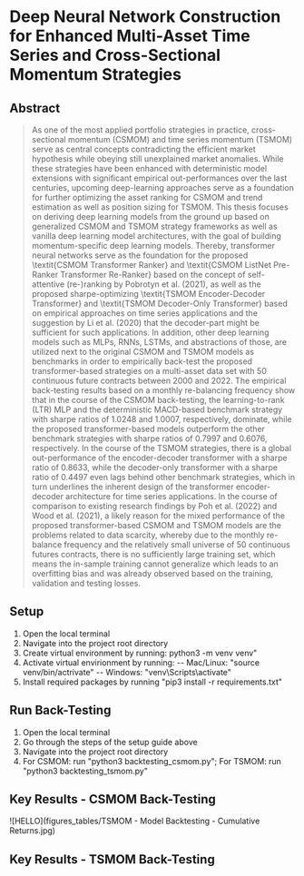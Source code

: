 # Deep Neural Network Construction for Enhanced Multi-Asset Time Series and Cross-Sectional Momentum Strategies

## Abstract
> As one of the most applied portfolio strategies in practice, cross-sectional momentum (CSMOM) and time series momentum (TSMOM) serve as central concepts contradicting the efficient market hypothesis while obeying still unexplained market anomalies. While these strategies have been enhanced with deterministic model extensions with significant empirical out-performances over the last centuries, upcoming deep-learning approaches serve as a foundation for further optimizing the asset ranking for CSMOM and trend estimation as well as position sizing for TSMOM. This thesis focuses on deriving deep learning models from the ground up based on generalized CSMOM and TSMOM strategy frameworks as well as vanilla deep learning model architectures, with the goal of building momentum-specific deep learning models. Thereby, transformer neural networks serve as the foundation for the proposed \textit{CSMOM Transformer Ranker} and \textit{CSMOM ListNet Pre-Ranker Transformer Re-Ranker} based on the concept of self-attentive (re-)ranking by Pobrotyn et al. (2021), as well as the proposed sharpe-optimizing \textit{TSMOM Encoder-Decoder Transformer} and \textit{TSMOM Decoder-Only Transformer} based on empirical approaches on time series applications and the suggestion by Li et al. (2020) that the decoder-part might be sufficient for such applications. In addition, other deep learning models such as MLPs, RNNs, LSTMs, and abstractions of those, are utilized next to the original CSMOM and TSMOM models as benchmarks in order to empirically back-test the proposed transformer-based strategies on a multi-asset data set with 50 continuous future contracts between 2000 and 2022. The empirical back-testing results based on a monthly re-balancing frequency show that in the course of the CSMOM back-testing, the learning-to-rank (LTR) MLP and the deterministic MACD-based benchmark strategy with sharpe ratios of 1.0248 and 1.0007, respectively, dominate, while the proposed transformer-based models outperform the other benchmark strategies with sharpe ratios of 0.7997 and 0.6076, respectively. In the course of the TSMOM strategies, there is a global out-performance of the encoder-decoder transformer with a sharpe ratio of 0.8633, while the decoder-only transformer with a sharpe ratio of 0.4497 even lags behind other benchmark strategies, which in turn underlines the inherent design of the transformer encoder-decoder architecture for time series applications. In the course of comparison to existing research findings by Poh et al. (2022) and Wood et al. (2021), a likely reason for the mixed performance of the proposed transformer-based CSMOM and TSMOM models are the problems related to data scarcity, whereby due to the monthly re-balance frequency and the relatively small universe of 50 continuous futures contracts, there is no sufficiently large training set, which means the in-sample training cannot generalize which leads to an overfitting bias and was already observed based on the training, validation and testing losses.

## Setup
1. Open the local terminal
2. Navigate into the project root directory
3. Create virtual environment by running: python3 -m venv venv"
4. Activate virtual envirionment by running:
   -- Mac/Linux: "source venv/bin/actrivate"
   -- Windows: "venv\Scripts\activate"
5. Install required packages by running "pip3 install -r requirements.txt"

## Run Back-Testing
1. Open the local terminal
2. Go through the steps of the setup guide above
3. Navigate into the project root directory
4. For CSMOM: run "python3 backtesting_csmom.py"; For TSMOM: run "python3 backtesting_tsmom.py"

## Key Results - CSMOM Back-Testing
![HELLO](figures_tables/TSMOM - Model Backtesting - Cumulative Returns.jpg)

## Key Results - TSMOM Back-Testing
